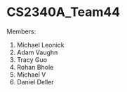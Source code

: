 # CS2340A_Team44

Members:
1) Michael Leonick
2) Adam Vaughn
3) Tracy Guo
4) Rohan Bhole
5) Michael V
6) Daniel Deller

